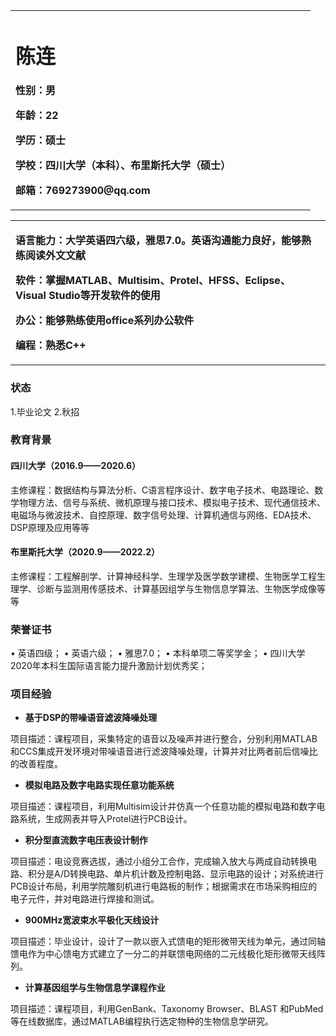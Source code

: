 <table border="0">
  <tr>
    <td width="75%">
      <h1>陈连</h1>
      <p><b>性别：男</b></p>
      <p><b>年龄：22</b></p>
      <p><b>学历：硕士</b></p>
      <p><b>学校：四川大学（本科）、布里斯托大学（硕士）</b></p>
      <p><b>邮箱：769273900@qq.com</b></p>
    </td>
  </tr>
</table>

<table border="0">
  <tr>
    <td width="75%">
      <p><b>语言能力：大学英语四六级，雅思7.0。英语沟通能力良好，能够熟练阅读外文文献</b></p>
      <p><b>软件：掌握MATLAB、Multisim、Protel、HFSS、Eclipse、Visual Studio等开发软件的使用</b></p>
      <p><b>办公：能够熟练使用office系列办公软件</b></p>
      <p><b>编程：熟悉C++</b></p>
    </td>
  </tr>
</table>

### 状态
1.毕业论文
2.秋招

### 教育背景
#### 四川大学（2016.9——2020.6）
主修课程：数据结构与算法分析、C语言程序设计、数字电子技术、电路理论、数学物理方法、信号与系统、微机原理与接口技术、模拟电子技术、现代通信技术、电磁场与微波技术、自控原理、数字信号处理、计算机通信与网络、EDA技术、DSP原理及应用等等

#### 布里斯托大学（2020.9——2022.2）
主修课程：工程解剖学、计算神经科学、生理学及医学数学建模、生物医学工程生理学、诊断与监测用传感技术、计算基因组学与生物信息学算法、生物医学成像等等

### 荣誉证书
• 英语四级；
• 英语六级；
• 雅思7.0；
• 本科单项二等奖学金；
• 四川大学2020年本科生国际语言能力提升激励计划优秀奖；

### 项目经验
- **基于DSP的带噪语音滤波降噪处理**

项目描述：课程项目，采集特定的语音以及噪声并进行整合，分别利用MATLAB和CCS集成开发环境对带噪语音进行滤波降噪处理，计算并对比两者前后信噪比的改善程度。
- **模拟电路及数字电路实现任意功能系统**

项目描述：课程项目，利用Multisim设计并仿真一个任意功能的模拟电路和数字电路系统，生成网表并导入Protel进行PCB设计。
- **积分型直流数字电压表设计制作**

项目描述：电设竞赛选拔，通过小组分工合作，完成输入放大与两成自动转换电路、积分是A/D转换电路、单片机计数及控制电路、显示电路的设计；对系统进行PCB设计布局，利用学院雕刻机进行电路板的制作；根据需求在市场采购相应的电子元件，并对电路进行焊接和测试。
- **900MHz宽波束水平极化天线设计**

项目描述：毕业设计，设计了一款以嵌入式馈电的矩形微带天线为单元，通过同轴馈电作为中心馈电方式建立了一分二的并联馈电网络的二元线极化矩形微带天线阵列。
- **计算基因组学与生物信息学课程作业**

项目描述：课程项目，利用GenBank、Taxonomy Browser、BLAST 和PubMed等在线数据库，通过MATLAB编程执行选定物种的生物信息学研究。
